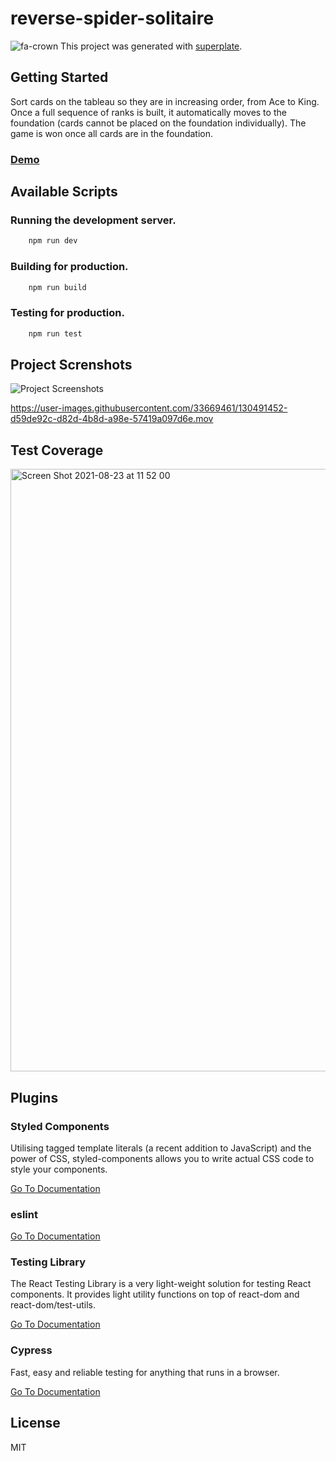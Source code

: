 # reverse-spider-solitaire
![fa-crown](fa-crown.svg)
This project was generated with [superplate](https://github.com/pankod/superplate).

## Getting Started

Sort cards on the tableau so they are in increasing order, from Ace to King. Once a full sequence of ranks is built, it automatically moves to the foundation (cards cannot be placed on the foundation individually). The game is won once all cards are in the foundation.

### [Demo](https://react-reversed-spider-solitaire.netlify.app/)

## Available Scripts

### Running the development server.

```bash
    npm run dev
```

### Building for production.

```bash
    npm run build
```

### Testing for production.

```bash
    npm run test
```


## Project Screnshots

![Project Screenshots](https://user-images.githubusercontent.com/33669461/130489058-7650f9c6-92fc-4361-b90c-dc4c365c9817.png)

https://user-images.githubusercontent.com/33669461/130491452-d59de92c-d82d-4b8d-a98e-57419a097d6e.mov


## Test Coverage

<img width="964" alt="Screen Shot 2021-08-23 at 11 52 00" src="https://user-images.githubusercontent.com/33669461/130490409-2e26c7c5-aad4-4325-a8cb-2eade9f59c71.png">


## Plugins

### **Styled Components**

Utilising tagged template literals (a recent addition to JavaScript) and the power of CSS, styled-components allows you to write actual CSS code to style your components.

[Go To Documentation](https://styled-components.com/docs)


### **eslint**

[Go To Documentation]()


### **Testing Library**

The React Testing Library is a very light-weight solution for testing React components. It provides light utility functions on top of react-dom and react-dom/test-utils.

[Go To Documentation](https://testing-library.com/docs/)


### **Cypress**

Fast, easy and reliable testing for anything that runs in a browser.

[Go To Documentation](https://docs.cypress.io/guides/overview/why-cypress.html)



## License

MIT
